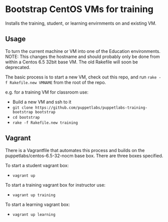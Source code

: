 # Bootstrap CentOS VMs for training
Installs the training, student, or learning envirnments on and existing VM.

## Usage
To turn the current machine or VM into one of the Education environments.
NOTE: This changes the hostname and should probably only be done from within a Centos 6.5 32bit base VM.  The old Rakefile will soon be deprecated.

The basic process is to start a new VM, check out this repo, and run `rake -f Rakefile.new VMNAME` from the root of the repo.

e.g. for a training VM for classroom use:
- Build a new VM and ssh to it
- `git clone https://github.com/puppetlabs/puppetlabs-training-bootstrap bootstrap`
- `cd bootstrap`
- `rake -f Rakefile.new training`

## Vagrant
There is a Vagrantfile that automates this process and builds on the puppetlabs/centos-6.5-32-nocm base box.
There are three boxes specified.

To start a student vagrant box:
- `vagrant up`

To start a training vagrant box for instructor use:
- `vagrant up training`

To start a learning vagrant box:
- `vagrant up learning`
